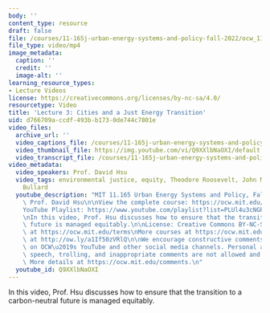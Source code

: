 ```yaml
---
body: ''
content_type: resource
draft: false
file: /courses/11-165j-urban-energy-systems-and-policy-fall-2022/ocw_11165_lecture03_2022sep14_360p_16_9.mp4
file_type: video/mp4
image_metadata:
  caption: ''
  credit: ''
  image-alt: ''
learning_resource_types:
- Lecture Videos
license: https://creativecommons.org/licenses/by-nc-sa/4.0/
resourcetype: Video
title: 'Lecture 3: Cities and a Just Energy Transition'
uid: d766709a-ccdf-493b-b173-0de744c7801e
video_files:
  archive_url: ''
  video_captions_file: /courses/11-165j-urban-energy-systems-and-policy-fall-2022/1gbqs8F1O09RQo-7Xa7FOp9WdutGt7oSk_transcript.webvtt
  video_thumbnail_file: https://img.youtube.com/vi/Q9XXlbNaOXI/default.jpg
  video_transcript_file: /courses/11-165j-urban-energy-systems-and-policy-fall-2022/1gbqs8F1O09RQo-7Xa7FOp9WdutGt7oSk_transcript.pdf
video_metadata:
  video_speakers: Prof. David Hsu
  video_tags: environmental justice, equity, Theodore Roosevelt, John Muir, Robert
    Bullard
  youtube_description: "MIT 11.165 Urban Energy Systems and Policy, Fall 2022\nInstructor:\
    \ Prof. David Hsu\n\nView the complete course: https://ocw.mit.edu/courses/urban-energy-systems-and-policy-fall-2022/\n\
    YouTube Playlist: https://www.youtube.com/playlist?list=PLUl4u3cNGP63SEOB1q95TFs0hwyf1d7BG\n\
    \nIn this video, Prof. Hsu discusses how to ensure that the transition to a carbon-neutral\
    \ future is managed equitably.\n\nLicense: Creative Commons BY-NC-SA\nMore information\
    \ at https://ocw.mit.edu/terms\nMore courses at https://ocw.mit.edu\nSupport OCW\
    \ at http://ow.ly/a1If50zVRlQ\n\nWe encourage constructive comments and discussion\
    \ on OCW\u2019s YouTube and other social media channels. Personal attacks, hate\
    \ speech, trolling, and inappropriate comments are not allowed and may be removed.\
    \ More details at https://ocw.mit.edu/comments.\n"
  youtube_id: Q9XXlbNaOXI
---
```

In this video, Prof. Hsu discusses how to ensure that the transition to a carbon-neutral future is managed equitably.